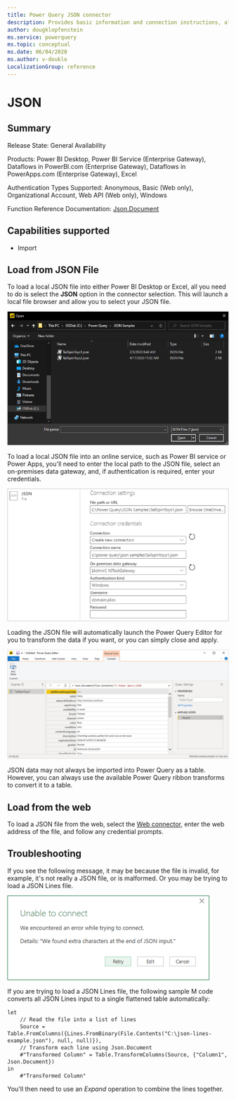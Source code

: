 ```yaml
---
title: Power Query JSON connector
description: Provides basic information and connection instructions, along with instructions on loading from the web and basic troubleshooting information.
author: dougklopfenstein
ms.service: powerquery
ms.topic: conceptual
ms.date: 06/04/2020
ms.author: v-douklo
LocalizationGroup: reference
---
```


# JSON

## Summary

Release State: General Availability

Products: Power BI Desktop, Power BI Service (Enterprise Gateway), Dataflows in PowerBI.com (Enterprise Gateway), Dataflows in PowerApps.com (Enterprise Gateway), Excel

Authentication Types Supported: Anonymous, Basic (Web only), Organizational Account, Web API (Web only), Windows

Function Reference Documentation: [Json.Document](https://docs.microsoft.com/powerquery-m/json-document)

## Capabilities supported

* Import

## Load from JSON File

To load a local JSON file into either Power BI Desktop or Excel, all you need to do is select the **JSON** option in the connector selection. This will launch a local file browser and allow you to select your JSON file.

![JSON file selection](./media/json/json-get-data.png)

To load a local JSON file into an online service, such as Power BI service or Power Apps, you'll need to enter the local path to the JSON file, select an on-premises data gateway, and, if authentication is required, enter your credentials.

![JSON selection from online service](./media/json/connect-service.png)

Loading the JSON file will automatically launch the Power Query Editor for you to transform the data if you want, or you can simply close and apply. 

![Convert to a table](./media/json/convert-table.png)

JSON data may not always be imported into Power Query as a table. However, you can always use the available Power Query ribbon transforms to convert it to a table.

## Load from the web

To load a JSON file from the web, select the [Web connector](./web/web.md), enter the web address of the file, and follow any credential prompts.

## Troubleshooting

If you see the following message, it may be because the file is invalid, for example, it's not really a JSON file, or is malformed. Or you may be trying to load a JSON Lines file.

![Unable to connect](./media/json/unable-connect.png)

If you are trying to load a JSON Lines file, the following sample M code converts all JSON Lines input to a single flattened table automatically:

```
let
    // Read the file into a list of lines
    Source = Table.FromColumns({Lines.FromBinary(File.Contents("C:\json-lines-example.json"), null, null)}),
    // Transform each line using Json.Document
    #"Transformed Column" = Table.TransformColumns(Source, {"Column1", Json.Document})
in
    #"Transformed Column"
```

You'll then need to use an *Expand* operation to combine the lines together.
